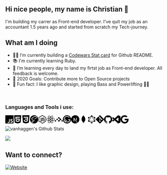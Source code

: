 
## Hi nice people, my name is Christian  👋
I'm building my carrer as Front-end developer. I've quit my job as an accountant 1.5 years ago and started from scratch my Tech-journey.


## What am I doing

- 👨‍💻 I’m currently building a [Codewars Stat card](https://github.com/vanhaaggen/Codewars-Stat-Card) for Github README.
- 📚 I'm currently learning Ruby. 
- 🌿 I’m learning every day to land my firtst job as Front-end developer. All feedback is welcome.
- 🤝 2020 Goals: Contribute more to Open Source projects
- 🎡 Fun fact: I like graphic design, playing Bass and Powerlifting 🏋️‍♀️

<br />

### Languages and Tools i use:


<img align="left" alt="javascript" width="26px" src="./icons/javascript.svg" />
<img align="left" alt="html" width="26px" src="./icons/html5.svg" />
<img align="left" alt="css" width="26px" src="./icons/css3.svg" />
<img align="left" alt="sass" width="26px" src="./icons/sass.svg" />
<img align="left" alt="node" width="26px" src="./icons/node-dot-js.svg" />
<img align="left" alt="react" width="26px" src="./icons/react.svg" />
<img align="left" alt="router" width="26px" src="./icons/reactrouter.svg" />
<img align="left" alt="gatsby" width="26px" src="./icons/gatsby.svg" />
<img align="left" alt="next" width="26px" src="./icons/next-dot-js%20(1).svg" />
<img align="left" alt="mongodb" width="26px" src="./icons/mongodb.svg" />
<img align="left" alt="graphql" width="26px" src="./icons/graphql.svg" />
<img align="left" alt="git" width="26px" src="./icons/git.svg" />
<img align="left" alt="github" width="26px" src="./icons/github.svg" />
<img align="left" alt="visualsc" width="26px" src="./icons/visualstudiocode.svg" />
<img align="left" alt="google" width="26px" src="./icons/google.svg" />


<br />
<br />

<!--<img alt="vanhaggen's Github Stats" src="https://github-readme-stats.vercel.app/api/top-langs/?username=vanhaaggen&layout=compact" />-->

<img alt="vanhaggen's Github Stats" src="https://github-readme-stats.vercel.app/api?username=vanhaaggen&show_icons=true" />

![](https://github-readme-codewars-stats.herokuapp.com/api/?username=vanhaaggen&card&colormode=dark_mode)

## Want to connect?
[![Website](https://img.shields.io/static/v1?label=linkedin&logo=linkedin&labelColor=0077ee&style=for-the-badge&message=let%27s%20connect)](https://www.linkedin.com/in/christian-haag-dev/)

